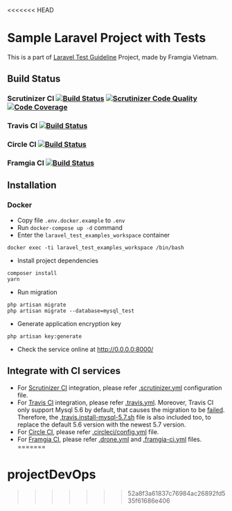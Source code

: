 <<<<<<< HEAD
# Sample Laravel Project with Tests
This is a part of [Laravel Test Guideline](https://github.com/framgia/laravel-test-guideline) Project, made by Framgia Vietnam.

## Build Status
### Scrutinizer CI [![Build Status](https://scrutinizer-ci.com/g/framgia/laravel-test-examples/badges/build.png?b=master&s=5b4fedc7b4500c5d5956a10e21565129fd0e293e)](https://scrutinizer-ci.com/g/framgia/laravel-test-examples/build-status/master) [![Scrutinizer Code Quality](https://scrutinizer-ci.com/g/framgia/laravel-test-examples/badges/quality-score.png?b=master&s=0c6a0e4051bf536d3715489e79383732b4a863bf)](https://scrutinizer-ci.com/g/framgia/laravel-test-examples/?branch=master) [![Code Coverage](https://scrutinizer-ci.com/g/framgia/laravel-test-examples/badges/coverage.png?b=master&s=0e8dfdea281465431818f2401965668527478098)](https://scrutinizer-ci.com/g/framgia/laravel-test-examples/?branch=master)
### Travis CI [![Build Status](https://travis-ci.org/framgia/laravel-test-examples.svg?branch=master)](https://travis-ci.org/framgia/laravel-test-examples)
### Circle CI [![Build Status](https://circleci.com/gh/framgia/laravel-test-examples/tree/master.svg?style=shield)](https://circleci.com/gh/framgia/laravel-test-examples)
### Framgia CI [![Build Status](http://ci.framgia.vn/api/badges/framgia/laravel-test-examples/status.svg)](http://ci.framgia.vn/framgia/laravel-test-examples)

## Installation

### Docker
- Copy file `.env.docker.example` to `.env`
- Run `docker-compose up -d` command
- Enter the `laravel_test_examples_workspace` container
```
docker exec -ti laravel_test_examples_workspace /bin/bash
```
- Install project dependencies
```
composer install
yarn
```
- Run migration
```
php artisan migrate
php artisan migrate --database=mysql_test
```
- Generate application encryption key
```
php artisan key:generate
```
- Check the service online at http://0.0.0.0:8000/

## Integrate with CI services
- For [Scrutinizer CI](http://scrutinizer-ci.com/) integration, please refer [.scrutinizer.yml](./.scrutinizer.yml) configuration file.
- For [Travis CI](https://travis-ci.org) integration, please refer [.travis.yml](./.travis.yml). Moreover, Travis CI only support Mysql 5.6 by default, that causes the migration to be [failed](https://github.com/laravel/framework/issues/17508). Therefore, the [.travis.install-mysql-5.7.sh](./.travis.install-mysql-5.7.sh) file is also included too, to replace the default 5.6 version with the newest 5.7 version.
- For [Circle CI](https://circleci.com/), please refer [.circleci/config.yml](./.circleci/config.yml) file.
- For [Framgia CI](https://github.com/framgia/ci-service-document), please refer [.drone.yml](./.drone.yml) and [.framgia-ci.yml](./.framgia-ci.yml) files.
=======
# projectDevOps
>>>>>>> 52a8f3a61837c76984ac26892fd535f61686e406
